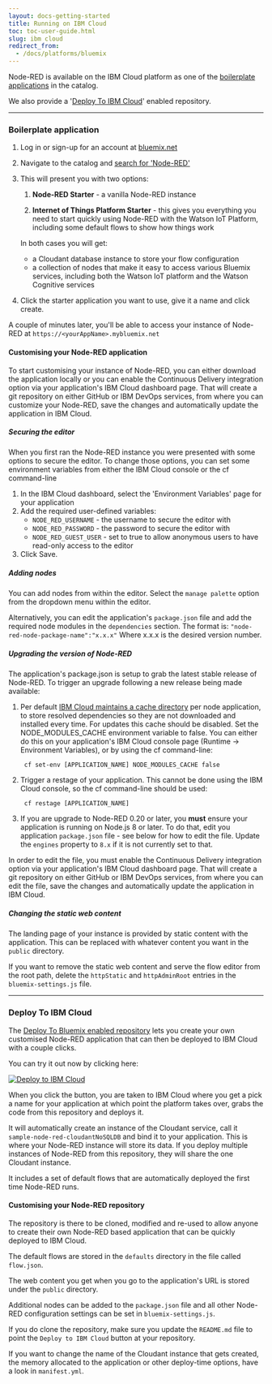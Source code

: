 ```yaml
---
layout: docs-getting-started
title: Running on IBM Cloud
toc: toc-user-guide.html
slug: ibm cloud
redirect_from:
  - /docs/platforms/bluemix
---
```


Node-RED is available on the IBM Cloud platform as one of the [boilerplate applications](#boilerplate-application)
in the catalog.

We also provide a '[Deploy To IBM Cloud](#deploy-to-ibm-cloud)' enabled repository.

---

### Boilerplate application

1. Log in or sign-up for an account at [bluemix.net](http://bluemix.net)

2. Navigate to the catalog and [search for 'Node-RED'](https://console.ng.bluemix.net/catalog?search=Node-RED)

3. This will present you with two options:

    1. **Node-RED Starter** - a vanilla Node-RED instance

    2. **Internet of Things Platform Starter** - this gives you everything you need
       to start quickly using Node-RED with the Watson IoT Platform, including
       some default flows to show how things work

   In both cases you will get:

     - a Cloudant database instance to store your flow configuration    
     - a collection of nodes that make it easy to access various Bluemix services, including
       both the Watson IoT platform and the Watson Cognitive services

4. Click the starter application you want to use, give it a name and click create.

A couple of minutes later, you'll be able to access your instance of Node-RED at `https://<yourAppName>.mybluemix.net`


#### Customising your Node-RED application

To start customising your instance of Node-RED, you can either download the application locally or you can enable the Continuous Delivery integration option via your application's IBM Cloud dashboard page. That will create a git repository on either GitHub or IBM DevOps services, from where you can customize your Node-RED, save the changes and automatically update the application in IBM Cloud.

##### Securing the editor

When you first ran the Node-RED instance you were presented with some options to secure the editor.
To change those options, you can set some environment variables from either the IBM Cloud console or the cf command-line

1. In the IBM Cloud dashboard, select the 'Environment Variables' page for your application
2. Add the required user-defined variables:
    - `NODE_RED_USERNAME` - the username to secure the editor with
    - `NODE_RED_PASSWORD` - the password to secure the editor with
    - `NODE_RED_GUEST_USER` - set to true to allow anonymous users to have read-only access to the editor
3. Click Save.

##### Adding nodes

You can add nodes from within the editor. Select the `manage palette` option from
the dropdown menu within the editor.

Alternatively, you can edit the application's `package.json` file and
add the required node modules in the `dependencies` section. The format is:
`"node-red-node-package-name":"x.x.x"` Where x.x.x is the desired version number.

##### Upgrading the version of Node-RED

The application's package.json is setup to grab the latest stable release of Node-RED.
To trigger an upgrade following a new release being made available:

1. Per default [IBM Cloud maintains a cache directory](https://console.bluemix.net/docs/runtimes/nodejs/configurationOptions.html#cache_behavior) per node application, to store resolved dependencies so they are not downloaded and installed every time. For updates this cache should be disabled. Set the NODE_MODULES_CACHE environment variable to false. You can either do this on your application's IBM Cloud console page (Runtime -> Environment Variables), or by using the cf command-line:

        cf set-env [APPLICATION_NAME] NODE_MODULES_CACHE false

2. Trigger a restage of your application. This cannot be done using the IBM Cloud console, so the cf command-line should be used:

        cf restage [APPLICATION_NAME]

3. If you are upgrade to Node-RED 0.20 or later, you **must** ensure your application is running on Node.js 8 or later. To do that, edit you application `package.json` file - see below for how to edit the file. Update the `engines` property to `8.x` if it is not currently set to that.

In order to edit the file, you must enable the Continuous Delivery integration
option via your application's IBM Cloud dashboard page. That will create a git repository
on either GitHub or IBM DevOps services, from where you can edit the file, save the
changes and automatically update the application in IBM Cloud.


##### Changing the static web content

The landing page of your instance is provided by static content with the application.
This can be replaced with whatever content you want in the `public` directory.

If you want to remove the static web content and serve the flow editor from the
root path, delete the `httpStatic` and `httpAdminRoot` entries in the `bluemix-settings.js` file.

---

### Deploy To IBM Cloud

The [Deploy To Bluemix enabled repository](https://github.com/node-red/node-red-bluemix-starter)
lets you create your own customised Node-RED application that can then
be deployed to IBM Cloud with a couple clicks.

You can try it out now by clicking here:

[![Deploy to IBM Cloud](https://bluemix.net/deploy/button.png)](https://bluemix.net/deploy?repository=https://github.com/node-red/node-red-bluemix-starter.git)

When you click the button, you are taken to IBM Cloud where you get a pick a name
for your application at which point the platform takes over, grabs the code from
this repository and deploys it.

It will automatically create an instance of the Cloudant service, call it
`sample-node-red-cloudantNoSQLDB` and bind it to your application. This is where your
Node-RED instance will store its data. If you deploy multiple instances of
Node-RED from this repository, they will share the one Cloudant instance.

It includes a set of default flows that are automatically deployed the first time
Node-RED runs.

#### Customising your Node-RED repository

The repository is there to be cloned, modified and re-used to allow anyone to create
their own Node-RED based application that can be quickly deployed to IBM Cloud.

The default flows are stored in the `defaults` directory in the file called `flow.json`.

The web content you get when you go to the application's URL is stored under the
`public` directory.

Additional nodes can be added to the `package.json` file and all other Node-RED
configuration settings can be set in `bluemix-settings.js`.

If you do clone the repository, make sure you update the `README.md` file to point
the `Deploy to IBM Cloud` button at your repository.

If you want to change the name of the Cloudant instance that gets created, the memory
allocated to the application or other deploy-time options, have a look in `manifest.yml`.

